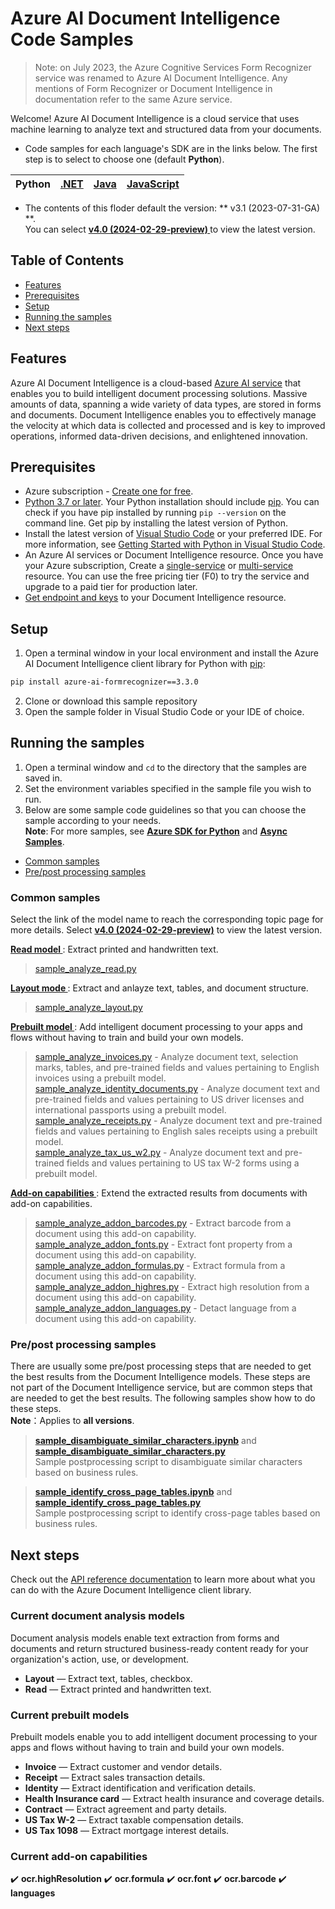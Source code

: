 
# **Azure AI Document Intelligence Code Samples**

> Note: on July 2023, the Azure Cognitive Services Form Recognizer service was renamed to Azure AI Document Intelligence. Any mentions of Form Recognizer or Document Intelligence in documentation refer to the same Azure service.

Welcome! Azure AI Document Intelligence is a cloud service that uses machine learning to analyze text and structured data from your documents. 

- Code samples for each language's SDK are in the links below. The first step is to select to choose one (default **Python**).

|Python| [.NET](.NET(v3.1))|[Java](Java(v3.1))| [JavaScript](JavaScript(v3.1))|
| --- | --- | --- | --- |


- The contents of this floder default the version: ** v3.1 (2023-07-31-GA) **.  
  You can select  **[v4.0 (2024-02-29-preview) ](../main)**  to view the latest version.

## Table of Contents

- [Features](#features)
- [Prerequisites](#prerequisites)
- [Setup](#setup)
- [Running the samples](#running-the-samples)
- [Next steps](#next-steps)

## **Features**
Azure AI Document Intelligence is a cloud-based [Azure AI service](https://learn.microsoft.com/en-us/azure/ai-services/?view=doc-intel-3.1.0) that enables you to build intelligent document processing solutions. Massive amounts of data, spanning a wide variety of data types, are stored in forms and documents. Document Intelligence enables you to effectively manage the velocity at which data is collected and processed and is key to improved operations, informed data-driven decisions, and enlightened innovation.

## **Prerequisites**
* Azure subscription - [Create one for free](https://azure.microsoft.com/free/ai-services/).
* [Python 3.7 or later](https://www.python.org/). Your Python installation should include [pip](https://pip.pypa.io/en/stable/). You can check if you have pip installed by running `pip --version` on the command line. Get pip by installing the latest version of Python.
* Install the latest version of [Visual Studio Code](https://code.visualstudio.com/) or your preferred IDE. For more information, see [Getting Started with Python in Visual Studio Code](https://code.visualstudio.com/docs/python/python-tutorial).
* An Azure AI services or Document Intelligence resource. Once you have your Azure subscription, Create a [single-service](https://aka.ms/single-service) or [multi-service](https://aka.ms/multi-service) resource.
    You can use the free pricing tier (F0) to try the service and upgrade to a paid tier for production later.
* [Get endpoint and keys](https://learn.microsoft.com/en-us/azure/ai-services/document-intelligence/create-document-intelligence-resource?view=doc-intel-3.1.0#get-endpoint-url-and-keys) to your Document Intelligence resource.

## **Setup**

1. Open a terminal window in your local environment and install the Azure AI Document Intelligence client library for Python with [pip][pip]:

```bash
pip install azure-ai-formrecognizer==3.3.0
```

2. Clone or download this sample repository
3. Open the sample folder in Visual Studio Code or your IDE of choice.

## Running the samples
  
1. Open a terminal window and `cd` to the directory that the samples are saved in.
2. Set the environment variables specified in the sample file you wish to run.
3. Below are some sample code guidelines so that you can choose the sample according to your needs.  
**Note**: For more samples, see **[Azure SDK for Python](https://github.com/Azure/azure-sdk-for-python/tree/azure-ai-formrecognizer_3.3.0/sdk/formrecognizer/azure-ai-formrecognizer/samples)** and **[Async Samples](https://github.com/Azure/azure-sdk-for-python/tree/azure-ai-formrecognizer_3.3.0/sdk/formrecognizer/azure-ai-formrecognizer/samples/v3.2_and_later/async_samples)**.
- [Common samples](#common-samples)
- [Pre/post processing samples](#prepost-processing-samples)  
### **Common samples**
Select the link of the model name to reach the corresponding topic page for more details.  Select **[v4.0 (2024-02-29-preview)](../main)** to view the latest version.  

**[ Read model ](Python(v3.1)/Read_model)**: Extract printed and handwritten text.
> [sample_analyze_read.py](Python(v3.1)/Read_model/sample_analyze_read.py/) 

 **[ Layout mode ](Python(v3.1)/Layout_model)**: Extract and anlayze text, tables, and document structure.
> [sample_analyze_layout.py](Python(v3.1)/Layout_model/sample_analyze_layout.py)  

 **[ Prebuilt model ](Python(v3.1)/Prebuilt_model)**: Add intelligent document processing to your apps and flows without having to train and build your own models.
>  [sample_analyze_invoices.py](Python(v3.1)/Prebuilt_model/sample_analyze_invoices.py)  - Analyze document text, selection marks, tables, and pre-trained fields and values pertaining to English invoices using a prebuilt model.  
>  [sample_analyze_identity_documents.py](Python(v3.1)/Prebuilt_model/sample_analyze_identity_documents.py)  - Analyze document text and pre-trained fields and values pertaining to US driver licenses and international passports using a prebuilt model.  
> [sample_analyze_receipts.py](Python(v3.1)/Prebuilt_model/sample_analyze_receipts.py) - Analyze document text and pre-trained fields and values pertaining to English sales receipts using a prebuilt model.  
>  [sample_analyze_tax_us_w2.py](Python(v3.1)/Prebuilt_model/sample_analyze_tax_us_w2.py)  - Analyze document text and pre-trained fields and values pertaining to US tax W-2 forms using a prebuilt model. 

**[ Add-on capabilities ](Python(v3.1)/Add-on_capabilities)**: Extend the extracted results from documents with add-on capabilities. 
>  [sample_analyze_addon_barcodes.py](Python(v3.1)/Add-on_capabilities/sample_analyze_addon_barcodes.py) - Extract barcode from a document using this add-on capability.  
>  [sample_analyze_addon_fonts.py](Python(v3.1)/Add-on_capabilities/sample_analyze_addon_fonts.py) - Extract font property from a document using this add-on capability.  
> [sample_analyze_addon_formulas.py](Python(v3.1)/Add-on_capabilities/sample_analyze_addon_formulas.py) - Extract formula from a document using this add-on capability.  
>  [sample_analyze_addon_highres.py](Python(v3.1)/Add-on_capabilities/sample_analyze_addon_highres.py) - Extract high resolution from a document using this add-on capability.  
> [sample_analyze_addon_languages.py](Python(v3.1)/Add-on_capabilities/sample_analyze_addon_languages.py) - Detact language from a document using this add-on capability.  

### **Pre/post processing samples**
There are usually some pre/post processing steps that are needed to get the best results from the Document Intelligence models. These steps are not part of the Document Intelligence service, but are common steps that are needed to get the best results. The following samples show how to do these steps.  
**Note**：Applies to **all versions**.    

>**[sample_disambiguate_similar_characters.ipynb](Python(v3.1)/Pre_or_post_processing_samples/sample_disambiguate_similar_characters.ipynb)** and **[sample_disambiguate_similar_characters.py](Python(v3.1)/Pre_or_post_processing_samples/sample_disambiguate_similar_characters.py)**  
Sample postprocessing script to disambiguate similar characters based on business rules.

> **[sample_identify_cross_page_tables.ipynb](Python(v3.1)/Pre_or_post_processing_samples/sample_identify_cross_page_tables.ipynb)** and **[sample_identify_cross_page_tables.py](Python(v3.1)/Pre_or_post_processing_samples/sample_identify_cross_page_tables.py)**  
Sample postprocessing script to identify cross-page tables based on business rules. 

## **Next steps**

Check out the [API reference documentation][python-di-ref-docs] to learn more about
what you can do with the Azure Document Intelligence client library.

  
[azure_identity]: https://github.com/Azure/azure-sdk-for-python/tree/main/sdk/identity/azure-identity

[pip]: https://pypi.org/project/pip/

[azure_identity_pip]: https://pypi.org/project/azure-identity/
[python-di-ref-docs]: https://aka.ms/azsdk/python/documentintelligence/docs
[get-endpoint-instructions]: https://github.com/Azure/azure-sdk-for-python/blob/main/sdk/documentintelligence/azure-ai-documentintelligence/README.md#get-the-endpoint
[get-key-instructions]: https://github.com/Azure/azure-sdk-for-python/blob/main/sdk/documentintelligence/azure-ai-documentintelligence/README.md#get-the-api-key 
[changelog]: https://github.com/Azure/azure-sdk-for-python/blob/main/sdk/documentintelligence/azure-ai-documentintelligence/CHANGELOG.md

### Current document analysis models

Document analysis models enable text extraction from forms and documents and return structured business-ready content ready for your organization's action, use, or development.

* **Layout** — Extract text, tables, checkbox.
* **Read** — Extract printed and handwritten text.


### Current prebuilt models

Prebuilt models enable you to add intelligent document processing to your apps and flows without having to train and build your own models.

* **Invoice** — Extract customer and vendor details.
* **Receipt** — Extract sales transaction details.
* **Identity** — Extract identification and verification details.
* **Health Insurance card** — Extract health insurance and coverage details.
* **Contract** — Extract agreement and party details.
* **US Tax W-2** — Extract taxable compensation details.
* **US Tax 1098** — Extract mortgage interest details.

### Current add-on capabilities

✔️ **ocr.highResolution** 
✔️ **ocr.formula**
✔️ **ocr.font**
✔️ **ocr.barcode**
✔️ **languages**
